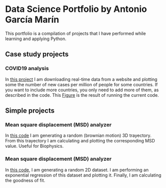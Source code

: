# Data Science Portfolio by Antonio García Marín
This portfolio is a compilation of projects that I have performed while learning and applying Python.

## Case study projects

### COVID19 analysis
In [this project](https://github.com/agmarin87/agmarin-PythonProjects/blob/master/COVID%20project/COVIDcases_analysis.py) I am downloading real-time data from a website and plotting some the number of new cases per million of people for some countries. If you want to include more countries, you only need to add more of them, as described in the code.
This [Figure](https://github.com/agmarin87/agmarin-PythonProjects/blob/master/COVID%20project/Figure%20COVID%20cases.png) is the result of running the current code.

## Simple projects

### Mean square displacement (MSD) analyzer
In [this code](https://github.com/agmarin87/agmarin-PythonProjects/blob/master/MSD-calculation.py) I am generating a random (brownian motion) 3D trayectory. From this trayectory I am calculating and plotting the corresponding MSD value. Useful for Biophysics.

### Mean square displacement (MSD) analyzer
In [this code](https://github.com/agmarin87/agmarin-PythonProjects/blob/master/Nonlinear_fitting_curves.py), I am generating a random 2D dataset. I am performing an exponential regression of this dataset and plotting it. Finally, I am calculating the goodness of fit.

